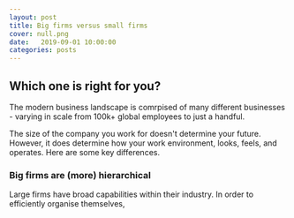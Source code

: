 ```yaml
---
layout: post
title: Big firms versus small firms
cover: null.png
date:   2019-09-01 10:00:00
categories: posts
---
```

## Which one is right for you?

The modern business landscape is comrpised of many different businesses - varying in scale from 100k+ global employees to just a handful. 

The size of the company you work for doesn't determine your future. However, it does determine  how your work environment, looks, feels, and operates. Here are some key differences.

### Big firms are (more) hierarchical

Large firms have broad capabilities within their industry. In order to efficiently organise themselves, 